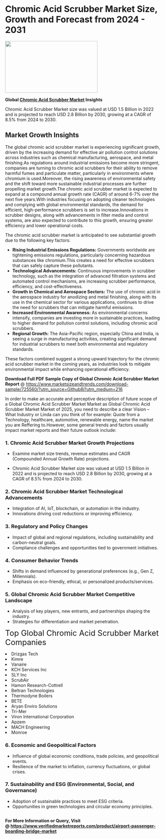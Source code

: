 <H1>Chromic Acid Scrubber Market Size, Growth and Forecast from 2024 - 2031</H1><img class="aligncenter size-medium wp-image-584254" src="https://thirdeyenews.in/wp-content/uploads/2024/09/Global-Market-Research-300x168.jpeg" alt="" width="300" height="168" /><p><strong>Global&nbsp;<a href="https://www.marketsizeandtrends.com/download-sample/725560/?utm_source=Github8j?utm_medium=216">Chromic Acid Scrubber Market</a> Insights</strong></p><p>Chromic Acid Scrubber Market size was valued at USD 1.5 Billion in 2022 and is projected to reach USD 2.8 Billion by 2030, growing at a CAGR of 8.5% from 2024 to 2030.</p><p><h2>Market Growth Insights</h2> <p>The global chromic acid scrubber market is experiencing significant growth, driven by the increasing demand for effective air pollution control solutions across industries such as chemical manufacturing, aerospace, and metal finishing.As regulations around industrial emissions become more stringent, companies are turning to chromic acid scrubbers for their ability to remove harmful fumes and particulate matter, particularly in environments where chromium is used.Moreover, the rising awareness of environmental safety and the shift toward more sustainable industrial processes are further propelling market growth.The chromic acid scrubber market is expected to expand at a compound annual growth rate (CAGR) of around 6-7% over the next five years.With industries focusing on adopting cleaner technologies and complying with global environmental standards, the demand for efficient, high-performance scrubbers is set to increase.Innovations in scrubber designs, along with advancements in filter media and control systems, are also expected to contribute to this growth, ensuring greater efficiency and lower operational costs.</p> <p>The chromic acid scrubber market is anticipated to see substantial growth due to the following key factors:</p> <ul> <li><strong>Rising Industrial Emissions Regulations:</strong> Governments worldwide are tightening emissions regulations, particularly concerning hazardous substances like chromium.This creates a need for effective scrubbers that can safely capture these pollutants.</li> <li><strong>Technological Advancements:</strong> Continuous improvements in scrubber technology, such as the integration of advanced filtration systems and automated control mechanisms, are increasing scrubber performance, efficiency, and cost-effectiveness.</li> <li><strong>Growth in Chemical and Aerospace Sectors:</strong> The use of chromic acid in the aerospace industry for anodizing and metal finishing, along with its use in the chemical sector for various applications, continues to drive the need for scrubbers that can mitigate harmful emissions.</li> <li><strong>Increased Environmental Awareness:</strong> As environmental concerns intensify, companies are investing more in sustainable practices, leading to higher demand for pollution control solutions, including chromic acid scrubbers.</li> <li><strong>Regional Growth:</strong> The Asia-Pacific region, especially China and India, is seeing a surge in manufacturing activities, creating significant demand for industrial scrubbers to meet both environmental and regulatory standards.</li> </ul> <p>These factors combined suggest a strong upward trajectory for the chromic acid scrubber market in the coming years, as industries look to mitigate environmental impact while enhancing operational efficiency.</p> <p><span class=""><strong>Download Full PDF Sample Copy of Global Chromic Acid Scrubber Market Report</strong> @ <a href="https://www.marketsizeandtrends.com/download-sample/725560/?utm_source=Github8j?utm_medium=216" target="_blank">https://www.marketsizeandtrends.com/download-sample/725560/?utm_source=Github8j?utm_medium=216</a></span></p><p>In order to make an accurate and perceptive description of future scope of a Global&nbsp;Chromic Acid Scrubber Market Market as Global&nbsp;Chromic Acid Scrubber Market Market of 2025, you need to describe a clear Vision &ndash; What Industry or Linda can you think of for example: Quote from a Technology, healthcare, automotive, renewable energy, name the market you are Reffering to.However, some general trends and factors usually impact market reports and their future outlook include:</p><h3>1.&nbsp;<strong>Chromic Acid Scrubber Market Growth Projections</strong></h3><ul><li>Examine market size trends, revenue estimates and CAGR (Compounded Annual Growth Rate) projections.</li><li><p>Chromic Acid Scrubber Market size was valued at USD 1.5 Billion in 2022 and is projected to reach USD 2.8 Billion by 2030, growing at a CAGR of 8.5% from 2024 to 2030.</p></li></ul><h3>2.&nbsp;<strong>Chromic Acid Scrubber Market Technological Advancements</strong></h3><ul><li>Integration of AI, IoT, blockchain, or automation in the industry.</li><li>Innovations driving cost reductions or improving efficiency.</li></ul><h3>3.&nbsp;<strong>Regulatory and Policy Changes</strong></h3><ul><li>Impact of global and regional regulations, including sustainability and carbon-neutral goals.</li><li>Compliance challenges and opportunities tied to government initiatives.</li></ul><h3>4.&nbsp;<strong>Consumer Behavior Trends</strong></h3><ul><li>Shifts in demand influenced by generational preferences (e.g., Gen Z, Millennials).</li><li>Emphasis on eco-friendly, ethical, or personalized products/services.</li></ul><h3>5.&nbsp;<strong>Global Chromic Acid Scrubber Market Competitive Landscape</strong></h3><ul><li>Analysis of key players, new entrants, and partnerships shaping the industry.</li><li>Strategies for differentiation and market penetration.</li></ul><p data-pm-slice="1 1 []"><span style="color: inherit; font-family: inherit; font-size: 25px;">Top Global Chromic Acid Scrubber Market Companies</span></p><div class="" data-test-id=""><p><li>Drizgas Tech</li><li> Kimre</li><li> Vanaire</li><li> KCH Services Inc</li><li> SLY Inc</li><li> ScrubAir</li><li> Hamon Research-Cottrell</li><li> Beltran Technologies</li><li> Thermodyne Boilers</li><li> BETE</li><li> Aryan Enviro Solutions</li><li> Tri-Mer</li><li> Viron International Corporation</li><li> Apzem</li><li> MACH Engineering</li><li> Monroe</li></p></div><h3>6.&nbsp;<strong>Economic and Geopolitical Factors</strong></h3><ul><li>Influence of global economic conditions, trade policies, and geopolitical events.</li><li>Resilience of the market to inflation, currency fluctuations, or global crises.</li></ul><h3>7.&nbsp;<strong>Sustainability and ESG (Environmental, Social, and Governance)</strong></h3><ul><li>Adoption of sustainable practices to meet ESG criteria.</li><li>Opportunities in green technologies and circular economy principles.</li></ul><h2><strong style="font-size: 14px;">For More Information or Query, Visit @&nbsp;</strong><a style="background-color: #ffffff; font-size: 14px;" href="https://www.marketsizeandtrends.com/report/chromic-acid-scrubber-market/" target="_blank">https://www.verifiedmarketreports.com/product/airport-passenger-boarding-bridge-market</a></h2>